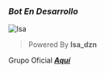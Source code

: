 ### *Bot En Desarrollo*
![Isa](https://i.ibb.co/hfk3T0Q/file.jpg)
> Powered By **Isa_dzn**

Grupo Oficial ***[Aquí](https://chat.whatsapp.com/ExmoRYykMLSGehQRGIuxHP)***